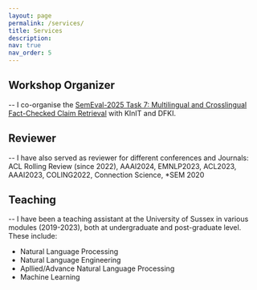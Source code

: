 ```yaml
---
layout: page
permalink: /services/
title: Services
description:
nav: true
nav_order: 5
---
```


## Workshop Organizer
--
I co-organise the [SemEval-2025 Task 7: Multilingual and Crosslingual Fact-Checked Claim Retrieval](https://kinit-sk.github.io/semeval_2025/) with KInIT and DFKI.

## Reviewer
--
I have also served as reviewer for different conferences and Journals:
ACL Rolling Review (since 2022), AAAI2024, EMNLP2023, ACL2023, AAAI2023, COLING2022, Connection Science, \*SEM 2020

## Teaching
--
I have been a teaching assistant at the University of Sussex in various modules (2019-2023), both at undergraduate and post-graduate level. These include:
- Natural Language Processing
- Natural Language Engineering
- Apllied/Advance Natural Language Processing
- Machine Learning 